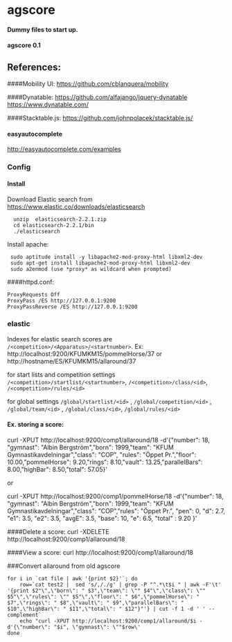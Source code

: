 # agscore
#### Dummy files to start up.
#### agscore 0.1
## References:

####Mobility UI:
https://github.com/cblanquera/mobility

####Dynatable:
https://github.com/alfajango/jquery-dynatable
https://www.dynatable.com/

####Stacktable.js:
https://github.com/johnpolacek/stacktable.js/

#### easyautocomplete
http://easyautocomplete.com/examples

### Config
#### Install 
Download Elastic search from https://www.elastic.co/downloads/elasticsearch
```
  unzip  elasticsearch-2.2.1.zip 
  cd elasticsearch-2.2.1/bin
  ./elasticsearch
```
Install apache:
```
 sudo aptitude install -y libapache2-mod-proxy-html libxml2-dev
 sudo apt-get install libapache2-mod-proxy-html libxml2-dev
 sudo a2enmod (use *proxy* as wildcard when prompted)
```
####httpd.conf:
```
ProxyRequests Off
ProxyPass /ES http://127.0.0.1:9200
ProxyPassReverse /ES http://127.0.0.1:9200
```

### elastic
Indexes for elastic search scores are `/<competition>/<Apparatus>/<startnumber>`. Ex: http://localhost:9200/KFUMKM15/pommelHorse/37 or http://hostname/ES/KFUMKM15/allaround/37 

for start lists and competition settings `/<competition>/startlist/<startnumber>`, `/<competition>/class/<id>`, `/<competition>/rules/<id>`

for global settings `/global/startlist/<id>` , `/global/competition/<id>` , `/global/team/<id>` , `/global/class/<id>`, `/global/rules/<id>`

#### Ex. storing a score:
curl -XPUT http://localhost:9200/comp1/allaround/18 -d'{"number": 18, "gymnast": "Albin Bergström","born": 1999,"team": "KFUM Gymnastikavdelningar","class": "COP", "rules": "Öppet Pr.","floor": 10.00,"pommelHorse": 9.20,"rings": 8.10,"vault": 13.25,"parallelBars": 8.00,"highBar": 8.50,"total": 57.05}'

or

curl -XPUT http://localhost:9200/comp1/pommelHorse/18 -d'{"number": 18, "gymnast": "Albin Bergström","born": 1999,"team": "KFUM Gymnastikavdelningar","class": "COP","rules": "Öppet Pr.", "pen": 0, "d": 2.7, "e1": 3.5, "e2": 3.5, "avgE": 3.5, "base": 10, "e": 6.5, "total" : 9.20 }'

####Delete a score:
curl -XDELETE http://localhost:9200/comp1/allaround/18

####View a score:
curl http://localhost:9200/comp1/allaround/18



###Convert allaround from old agscore
```
for i in `cat file | awk '{print $2}'`; do
	row=`cat test2 |  sed 's/,/./g' | grep -P "^.*\t$i " | awk -F'\t' '{print $2"\",\"born\": " $3",\"team\": \"" $4"\",\"class\": \"" $5"\",\"rules\": \"" $5"\",\"floor\": " $6",\"pommelHorse\": " $7",\"rings\": " $8",\"vault\": " $9",\"parallelBars\": " $10",\"highBar\": " $11",\"total\": " $12"}"'} | cut -f 1 -d ' ' --complement` 
	echo "curl -XPUT http://localhost:9200/comp1/allaround/$i -d'{\"number\": "$i", \"gymnast\": \""$row\'
done
```

